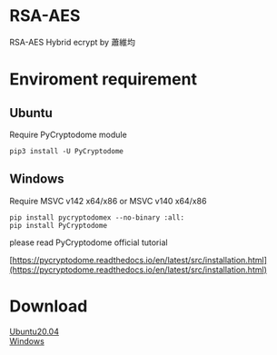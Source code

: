 # RSA-AES
RSA-AES Hybrid ecrypt by 蕭維均

# Enviroment requirement

## Ubuntu
Require PyCryptodome module
```
pip3 install -U PyCryptodome
```

## Windows

Require MSVC v142 x64/x86 or MSVC v140 x64/x86

```
pip install pycryptodomex --no-binary :all:
pip install PyCryptodome
```

please read PyCryptodome official tutorial

[https://pycryptodome.readthedocs.io/en/latest/src/installation.html](https://pycryptodome.readthedocs.io/en/latest/src/installation.html)

# Download

[Ubuntu20.04](https://github.com/AlexTrinityBlock/RSA-AES/raw/master/Executable/Ubuntu20.04.zip)  
[Windows](https://github.com/AlexTrinityBlock/RSA-AES/raw/master/Executable/Windows_64bit.zip)
